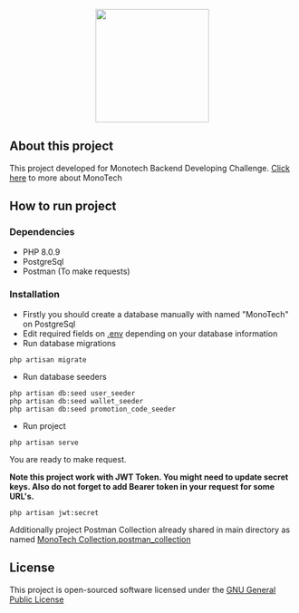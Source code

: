 <p align="center"><a href="https://laravel.com" target="_blank"><img src="https://www.monotech.group/_nuxt/img/logo2.26f5433.png" width="200"></a></p>


## About this project

This project developed for Monotech Backend Developing Challenge. [Click here](https://www.monotech.group/)  to more about MonoTech

## How to run project

### Dependencies
- PHP 8.0.9
- PostgreSql
- Postman (To make requests)

### Installation

- Firstly you should create a database manually with named "MonoTech" on PostgreSql
- Edit required fields on [.env](/.env) depending on your database information
- Run database migrations
````
php artisan migrate
````
- Run database seeders
````
php artisan db:seed user_seeder
php artisan db:seed wallet_seeder
php artisan db:seed promotion_code_seeder
````
- Run project
````
php artisan serve
````

You are ready to make request.

**Note this project work with JWT Token. You might need to update secret keys. Also do not forget to add Bearer token in your request for some URL's.**

````
php artisan jwt:secret
````

Additionally project Postman Collection already shared in main directory as named [MonoTech Collection.postman_collection](/MonoTech%20Collection.postman_collection.json)

## License

This project is open-sourced software licensed under the [GNU General Public License](https://www.gnu.org/licenses/gpl-3.0.en.html)
